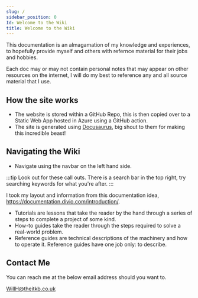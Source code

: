 ```yaml
---
slug: /
sidebar_position: 0
Id: Welcome to the Wiki
title: Welcome to the Wiki
---
```


This documentation is an almagamation of my knowledge and experiences, to hopefully provide myself and others with refernce material for their jobs and hobbies.

Each doc may or may not contain personal notes that may appear on other resources on the internet, I will do my best to reference any and all source material that I use.

## How the site works 

- The website is stored within a GitHub Repo, this is then copied over to a Static Web App hosted in Azure using a GitHub action.
- The site is generated using [Docusaurus](https://docusaurus.io/), big shout to them for making this incredible beast!

## Navigating the Wiki

- Navigate using the navbar on the left hand side.

:::tip Look out for these call outs.
There is a search bar in the top right, try searching keywords for what you're after.
:::

I took my layout and information from this documentation idea, https://documentation.divio.com/introduction/.

- Tutorials are lessons that take the reader by the hand through a series of steps to complete a project of some kind.
- How-to guides take the reader through the steps required to solve a real-world problem.
- Reference guides are technical descriptions of the machinery and how to operate it. Reference guides have one job only: to describe.

## Contact Me

You can reach me at the below email address should you want to.

WillH@theitkb.co.uk
